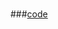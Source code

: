 # 


###[code](https://github.com/WilliamBak6/WilliamBak6.github.io/blob/first_branch/biwillads/data-ingestion/cryptodata/crytocurrency.py)
